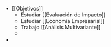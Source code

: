 - [[Objetivos]]
	- Estudiar  [[Evaluación de Impacto]]
	- Estudiar [[Economía Empresarial]]
	- Trabajo [[Análisis Multivariante]]
	-
-